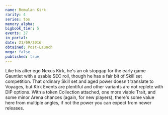 ```yaml
---
name: Romulan Kirk
rarity: 4
series: tos
memory_alpha:
bigbook_tier: 5
events: 37
in_portal:
date: 21/09/2016
obtained: Post-Launch
mega: false
published: true
---
```


Like his alter ego Nexus Kirk, he's an ok stopgap for the early game Gauntlet with a usable SEC roll, though he has a fair bit of Skill set competition. That ordinary Skill set and aged power doesn't translate to Voyages, but Kirk Events are plentiful and other variants are not replete with DIP options. With a token Collection attached, one more viable Trait, and some minor Arena chances (again, for new players), there's some value here from multiple angles, if not the power you can expect from newer releases.

